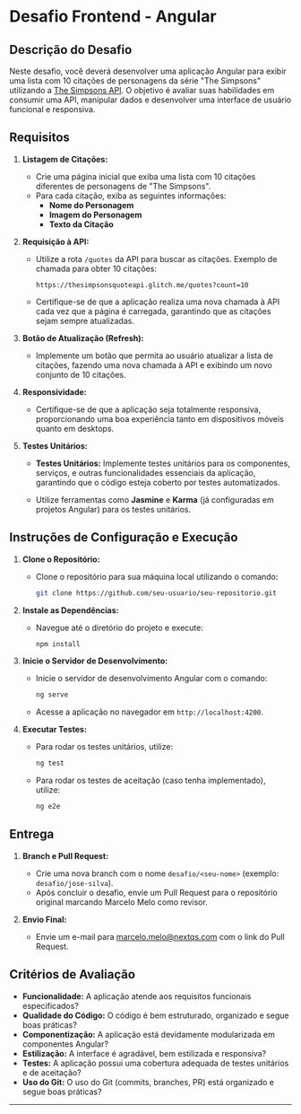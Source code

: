 # Desafio Frontend - Angular

## Descrição do Desafio

Neste desafio, você deverá desenvolver uma aplicação Angular para exibir uma lista com 10 citações de personagens da série "The Simpsons" utilizando a [The Simpsons API](https://thesimpsonsquoteapi.glitch.me/). O objetivo é avaliar suas habilidades em consumir uma API, manipular dados e desenvolver uma interface de usuário funcional e responsiva.

## Requisitos

1. **Listagem de Citações:**
   - Crie uma página inicial que exiba uma lista com 10 citações diferentes de personagens de "The Simpsons".
   - Para cada citação, exiba as seguintes informações:
     - **Nome do Personagem**
     - **Imagem do Personagem**
     - **Texto da Citação**

2. **Requisição à API:**
   - Utilize a rota `/quotes` da API para buscar as citações. Exemplo de chamada para obter 10 citações:
     ```
     https://thesimpsonsquoteapi.glitch.me/quotes?count=10
     ```
   - Certifique-se de que a aplicação realiza uma nova chamada à API cada vez que a página é carregada, garantindo que as citações sejam sempre atualizadas.

3. **Botão de Atualização (Refresh):**
   - Implemente um botão que permita ao usuário atualizar a lista de citações, fazendo uma nova chamada à API e exibindo um novo conjunto de 10 citações.

4. **Responsividade:**
   - Certifique-se de que a aplicação seja totalmente responsiva, proporcionando uma boa experiência tanto em dispositivos móveis quanto em desktops.

5. **Testes Unitários:**
   - **Testes Unitários:** Implemente testes unitários para os componentes, serviços, e outras funcionalidades essenciais da aplicação, garantindo que o código esteja coberto por testes automatizados.

   - Utilize ferramentas como **Jasmine** e **Karma** (já configuradas em projetos Angular) para os testes unitários.

## Instruções de Configuração e Execução

1. **Clone o Repositório:**
   - Clone o repositório para sua máquina local utilizando o comando:
     ```bash
     git clone https://github.com/seu-usuario/seu-repositorio.git
     ```

2. **Instale as Dependências:**
   - Navegue até o diretório do projeto e execute:
     ```bash
     npm install
     ```

3. **Inicie o Servidor de Desenvolvimento:**
   - Inicie o servidor de desenvolvimento Angular com o comando:
     ```bash
     ng serve
     ```
   - Acesse a aplicação no navegador em `http://localhost:4200`.

4. **Executar Testes:**
   - Para rodar os testes unitários, utilize:
     ```bash
     ng test
     ```
   - Para rodar os testes de aceitação (caso tenha implementado), utilize:
     ```bash
     ng e2e
     ```

## Entrega

1. **Branch e Pull Request:**
   - Crie uma nova branch com o nome `desafio/<seu-nome>` (exemplo: `desafio/jose-silva`).
   - Após concluir o desafio, envie um Pull Request para o repositório original marcando Marcelo Melo como revisor.

2. **Envio Final:**
   - Envie um e-mail para marcelo.melo@nextqs.com com o link do Pull Request.

## Critérios de Avaliação

- **Funcionalidade:** A aplicação atende aos requisitos funcionais especificados?
- **Qualidade do Código:** O código é bem estruturado, organizado e segue boas práticas?
- **Componentização:** A aplicação está devidamente modularizada em componentes Angular?
- **Estilização:** A interface é agradável, bem estilizada e responsiva?
- **Testes:** A aplicação possui uma cobertura adequada de testes unitários e de aceitação?
- **Uso do Git:** O uso do Git (commits, branches, PR) está organizado e segue boas práticas?

---
